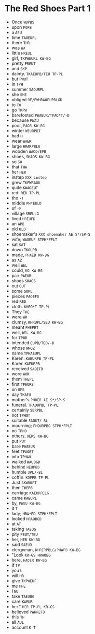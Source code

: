 # The Red Shoes Part 1

* Once `WUPBS`
* upon `POPB`
* a `AEU`
* time `TAOEUPL`
* there `THR`
* was `WA`
* little `HREUL`
* girl, `TKPWEURL KW-BG`
* pretty `PREUT`
* and `SKP`
* dainty. `TKAEUPB/TEU TP-PL`
* but `PWUT`
* in `TPH`
* summer `SAOURPL`
* she `SHE`
* obliged `OE/PWHRAOEUPBLGD`
* to `TO`
* go `TKPW`
* barefooted `PWAEUR/TPAO*T/-D`
* because `PWAU`
* poor, `PAOR KW-BG`
* winter `WEURPBT`
* had `H`
* wear `WAER`
* large `HRARPBLG`
* wooden `WAOD/EPB`
* shoes, `SHAOS KW-BG`
* so `SO`
* that `THA`
* her `HER`
* instep `XXX instep`
* grew `TKPWRAOU`
* quite `KWAOEUT`
* red. `RED TP-PL`
* the `-T`
* middle `PH*EULD`
* of `-F`
* village `SREULG`
* lived `HREUFD`
* an `APB`
* old `OLD`
* shoemaker's `XXX shoemaker AE S*/SP-S`
* wife; `WAOEUF STPH*FPLT`
* sat `SAT`
* down `TKOUPB`
* made, `PHAED KW-BG`
* as `AZ`
* well `WEL`
* could, `KO KW-BG`
* pair `PAEUR`
* shoes `SHAOS`
* out `OUT`
* some `SOPL`
* pieces `PAOEFS`
* red `RED`
* cloth. `KHRO*T TP-PL`
* They `THE`
* were `WR`
* clumsy, `KHRUPL/SEU KW-BG`
* meant `PHEPBT`
* well, `WEL KW-BG`
* for `TPOR`
* intended `EUPB/TED/-D`
* whose `WHOZ`
* name `TPHAEUPL`
* Karen. `KAEURPB TP-PL`
* Karen `KAEURPB`
* received `SAOEFD`
* wore `WOR`
* them `THEPL`
* first `TPEURS`
* on `OPB`
* day `TKAEU`
* mother's `PHOER AE S*/SP-S`
* funeral. `TPAOUPBL TP-PL`
* certainly `SERPBL`
* not `TPHOT`
* suitable `SAOUT/-BL`
* mourning; `PHOURPBG STPH*FPLT`
* no `TPHO`
* others, `OERS KW-BG`
* put `PUT`
* bare `PWAEUR`
* feet `TPAOET`
* into `TPHAO`
* walked `WAUBGD`
* behind `HEUPBD`
* humble `UPL/-BL`
* coffin. `KOFPB TP-PL`
* Just `SKWRUFT`
* then `THEPB`
* carriage `KAEURPBLG`
* came `KAEUPL`
* by, `PWEU KW-BG`
* it `T`
* lady; `HRA*ED STPH*FPLT`
* looked `HRAOBGD`
* at `AT`
* taking `TAEUG`
* pity `PEUT/TEU`
* her, `HER KW-BG`
* said `SAEUD`
* clergyman, `KHRERPBLG/PHAPB KW-BG`
* "Look `KR-GS HRAOBG`
* here, `HAOER KW-BG`
* if `TP`
* you `U`
* will `HR`
* give `TKPWEUF`
* me `PHE`
* I `EU`
* take `TAEUBG`
* care `KAEUR`
* her." `HER TP-PL KR-GS`
* believed `PWHREFD`
* this `TH`
* all `AUL`
* account `K-T`
